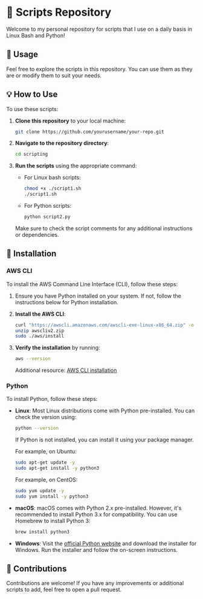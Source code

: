 # 📜 Scripts Repository

Welcome to my personal repository for scripts that I use on a daily basis in Linux Bash and Python!

## 🚀 Usage

Feel free to explore the scripts in this repository. You can use them as they are or modify them to suit your needs.

## 💡 How to Use

To use these scripts:

1. **Clone this repository** to your local machine:

    ```bash
    git clone https://github.com/yourusername/your-repo.git
    ```

2. **Navigate to the repository directory**:

    ```bash
    cd scripting
    ```

3. **Run the scripts** using the appropriate command:

    - For Linux bash scripts:
    
        ```bash
        chmod +x ./script1.sh
        ./script1.sh
        ```

    - For Python scripts:
    
        ```bash
        python script2.py
        ```

   Make sure to check the script comments for any additional instructions or dependencies.

## 🔧 Installation

### AWS CLI

To install the AWS Command Line Interface (CLI), follow these steps:

1. Ensure you have Python installed on your system. If not, follow the instructions below for Python installation.
2. **Install the AWS CLI**:

    ```bash
    curl "https://awscli.amazonaws.com/awscli-exe-linux-x86_64.zip" -o "awscliv2.zip"
    unzip awscliv2.zip
    sudo ./aws/install
    ```

3. **Verify the installation** by running:

    ```bash
    aws --version
    ```

   Additional resource: [AWS CLI installation](https://docs.aws.amazon.com/cli/latest/userguide/getting-started-install.html)

### Python

To install Python, follow these steps:

- **Linux**: Most Linux distributions come with Python pre-installed. You can check the version using:

    ```bash
    python --version
    ```

    If Python is not installed, you can install it using your package manager. 

    For example, on Ubuntu:

    ```bash
    sudo apt-get update -y
    sudo apt-get install -y python3
    ```

    For example, on CentOS:

    ```bash
    sudo yum update -y
    sudo yum install -y python3
    ```

- **macOS**: macOS comes with Python 2.x pre-installed. However, it's recommended to install Python 3.x for compatibility. You can use Homebrew to install Python 3:

    ```bash
    brew install python3
    ```

- **Windows**: Visit the [official Python website](https://www.python.org/downloads/) and download the installer for Windows. Run the installer and follow the on-screen instructions.

## 🤝 Contributions

Contributions are welcome! If you have any improvements or additional scripts to add, feel free to open a pull request.

